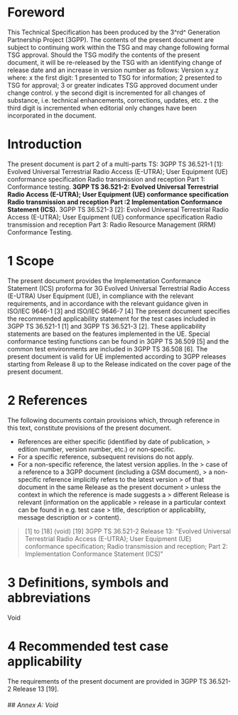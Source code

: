 # Foreword
This Technical Specification has been produced by the 3^rd^ Generation
Partnership Project (3GPP).
The contents of the present document are subject to continuing work within the
TSG and may change following formal TSG approval. Should the TSG modify the
contents of the present document, it will be re-released by the TSG with an
identifying change of release date and an increase in version number as
follows:
Version x.y.z
where:
x the first digit:
1 presented to TSG for information;
2 presented to TSG for approval;
3 or greater indicates TSG approved document under change control.
y the second digit is incremented for all changes of substance, i.e. technical
enhancements, corrections, updates, etc.
z the third digit is incremented when editorial only changes have been
incorporated in the document.
# Introduction
The present document is part 2 of a multi-parts TS:
3GPP TS 36.521-1 [1]: Evolved Universal Terrestrial Radio Access (E-UTRA);
User Equipment (UE) conformance specification Radio transmission and reception
Part 1: Conformance testing.
**3GPP TS 36.521-2: Evolved Universal Terrestrial Radio Access (E-UTRA); User
Equipment (UE) conformance specification Radio transmission and reception Part
:2 Implementation Conformance Statement (ICS).**
3GPP TS 36.521-3 [2]: Evolved Universal Terrestrial Radio Access (E-UTRA);
User Equipment (UE) conformance specification Radio transmission and reception
Part 3: Radio Resource Management (RRM) Conformance Testing.
# 1 Scope
The present document provides the Implementation Conformance Statement (ICS)
proforma for 3G Evolved Universal Terrestrial Radio Access (E-UTRA) User
Equipment (UE), in compliance with the relevant requirements, and in
accordance with the relevant guidance given in ISO/IEC 9646-1 [3] and ISO/IEC
9646-7 [4]
The present document specifies the recommended applicability statement for the
test cases included in 3GPP TS 36.521-1 [1] and 3GPP TS 36.521-3 [2]. These
applicability statements are based on the features implemented in the UE.
Special conformance testing functions can be found in 3GPP TS 36.509 [5] and
the common test environments are included in 3GPP TS 36.508 [6].
The present document is valid for UE implemented according to 3GPP releases
starting from Release 8 up to the Release indicated on the cover page of the
present document.
# 2 References
The following documents contain provisions which, through reference in this
text, constitute provisions of the present document.
  * References are either specific (identified by date of publication, > edition number, version number, etc.) or non‑specific.
  * For a specific reference, subsequent revisions do not apply.
  * For a non-specific reference, the latest version applies. In the > case of a reference to a 3GPP document (including a GSM document), > a non-specific reference implicitly refers to the latest version > of that document in the same Release as the present document > unless the context in which the reference is made suggests a > different Release is relevant (information on the applicable > release in a particular context can be found in e.g. test case > title, description or applicability, message description or > content).
> [1] to [18] (void)
[19] 3GPP TS 36.521-2 Release 13: \"Evolved Universal Terrestrial Radio Access
(E-UTRA); User Equipment (UE) conformance specification; Radio transmission
and reception; Part 2: Implementation Conformance Statement (ICS)\"
# 3 Definitions, symbols and abbreviations
Void
# 4 Recommended test case applicability
The requirements of the present document are provided in 3GPP TS 36.521-2
Release 13 [19].
###### ## Annex A: Void
#